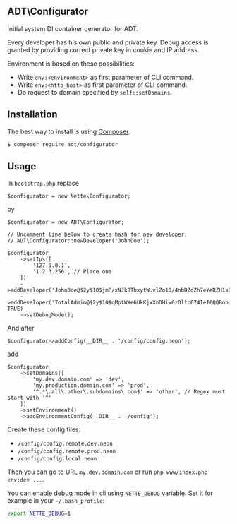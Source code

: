 ## ADT\Configurator

Initial system DI container generator for ADT.

Every developer has his own public and private key.
Debug access is granted by providing correct private key in cookie and IP address.

Environment is based on these possibilities:
- Write `env:<environment>` as first parameter of CLI command.
- Write `env:<http_host>` as first parameter of CLI command.
- Do request to domain specified by `self::setDomains`.

## Installation

The best way to install is using [Composer](http://getcomposer.org/):

```sh
$ composer require adt/configurator
```

## Usage

In `bootstrap.php` replace

```
$configurator = new Nette\Configurator;
```

by

```
$configurator = new ADT\Configurator;

// Uncomment line below to create hash for new developer.
// ADT\Configurator::newDeveloper('JohnDoe');

$configurator
	->setIps([
		'127.0.0.1',
		'1.2.3.256', // Place one
	])
	->addDeveloper('JohnDoe@$2y$10$jmP/xNJk8ThxytW.vlZo1O/4nbDZdZh7eYeRZH1sE3pYeQGLD2982')
	->addDeveloper('TotalAdmin@$2y$10$qMptWXe6UkKjxXnDHiw6zOltc074IeI6QQBobuKJVPNwh7LO0d/cO', TRUE)
	->setDebugMode();
```

And after

```
$configurator->addConfig(__DIR__ . '/config/config.neon');
```

add

```
$configurator
	->setDomains([
		'my.dev.domain.com' => 'dev',
		'my.production.domain.com' => 'prod',
		'^.*\.all\.other\.subdomains\.com$' => 'other', // Regex must start with '^'
	])
	->setEnvironment()
	->addEnvironmentConfig(__DIR__ . '/config');
```

Create these config files:
- `/config/config.remote.dev.neon`
- `/config/config.remote.prod.neon`
- `/config/config.local.neon`

Then you can go to URL `my.dev.domain.com` or run `php www/index.php env:dev ...`.

You can enable debug mode in cli using `NETTE_DEBUG` variable. Set it for example in your `~/.bash_profile`:

```bash
export NETTE_DEBUG=1
```
